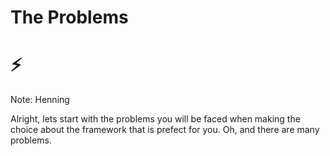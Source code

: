 #  The Problems

# ⚡️

Note:
Henning

Alright, lets start with the problems you will be faced when making the choice about
the framework that is prefect for you.
Oh, and there are many problems.
